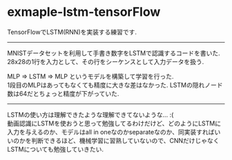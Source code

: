 # exmaple-lstm-tensorFlow

TensorFlowでLSTM(RNN)を実装する練習です.

---

MNISTデータセットを利用して手書き数字をLSTMで認識するコードを書いた.  
28x28の1行を入力として、その行をシーケンスとして入力データを扱う.

MLP => LSTM => MLP というモデルを構築して学習を行った.  
1段目のMLPはあってもなくても精度に大きな差はなかった.
LSTMの隠れノード数は64だとちょっと精度が下がっていた.

---

LSTMの使い方は理解できたような理解できてないような... :(  
動画認識にLSTMを使おうと思って勉強してるわけだけど、どのようにLSTMに入力を与えるのか、モデルはall in oneなのかseparateなのか、同実装すればいいのかを判断できるほど、機械学習に習熟していないので、CNNだけじゃなくLSTMについても勉強していきたい.
